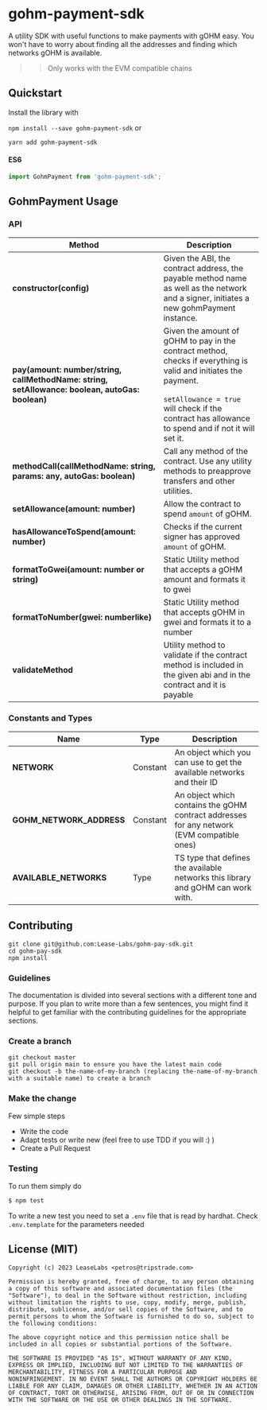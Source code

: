 # gohm-payment-sdk

A utility SDK with useful functions to make payments with gOHM easy. You won't have to worry about finding all the addresses
and finding which networks gOHM is available.

>> Only works with the EVM compatible chains

## Quickstart

Install the library with 

`npm install --save gohm-payment-sdk` or 

`yarn add gohm-payment-sdk`

#### ES6

```javascript
import GohmPayment from 'gohm-payment-sdk';
```

## GohmPayment Usage

### API

| Method                                                                                          | Description                                                                                                                                                                                                                    |
|-------------------------------------------------------------------------------------------------|--------------------------------------------------------------------------------------------------------------------------------------------------------------------------------------------------------------------------------|
| **constructor(config)**                                                                         | Given the ABI, the contract address, the payable method name as well as the network and a signer, initiates a new gohmPayment instance.                                                                                        |
| **pay(amount: number/string, callMethodName: string, setAllowance: boolean, autoGas: boolean)** | Given the amount of gOHM to pay in the contract method, checks if everything is valid and initiates the payment. <br/><br/> `setAllowance = true` will check if the contract has allowance to spend and if not it will set it. |
| **methodCall(callMethodName: string, params: any, autoGas: boolean)**                           | Call any method of the contract. Use any utility methods to preapprove transfers and other utilities.                                                                                                                          |
| **setAllowance(amount: number)**                                                                | Allow the contract to spend `amount` of gOHM.                                                                                                                                                                                  |
| **hasAllowanceToSpend(amount: number)**                                                         | Checks if the current signer has approved `amount` of gOHM.                                                                                                                                                                    |
| **formatToGwei(amount: number or string)**                                                      | Static Utility method that accepts a gOHM amount and formats it to gwei                                                                                                                                                        |
| **formatToNumber(gwei: numberlike)**                                                            | Static Utility method that accepts gOHM in gwei and formats it to a number                                                                                                                                                     |
| **validateMethod**                                                                              | Utility method to validate if the contract method is included in the given abi and in the contract and it is payable                                                                                                           |
### Constants and Types
| Name                     | Type     | Description                                                                                |
|--------------------------|----------|--------------------------------------------------------------------------------------------|
| **NETWORK**              | Constant | An object which you can use to get the available networks and their ID                     |
| **GOHM_NETWORK_ADDRESS** | Constant | An object which contains the gOHM contract addresses for any network (EVM compatible ones) |
| **AVAILABLE_NETWORKS**   | Type     | TS type that defines the available networks this library and gOHM can work with.           |


## Contributing

```
git clone git@github.com:Lease-Labs/gohm-pay-sdk.git
cd gohm-pay-sdk
npm install 
```

### Guidelines
The documentation is divided into several sections with a different tone and purpose. If you plan to write more than a few sentences, you might find it helpful to get familiar with the contributing guidelines for the appropriate sections.

### Create a branch
```
git checkout master
git pull origin main to ensure you have the latest main code
git checkout -b the-name-of-my-branch (replacing the-name-of-my-branch with a suitable name) to create a branch
```
### Make the change
Few simple steps
* Write the code
* Adapt tests or write new (feel free to use TDD if you will :) )
* Create a Pull Request

### Testing
To run them simply do
```sh
$ npm test
```

To write a new test you need to set a `.env` file that is read by hardhat. Check `.env.template` for the parameters needed

## License (MIT)

```
Copyright (c) 2023 LeaseLabs <petros@tripstrade.com>

Permission is hereby granted, free of charge, to any person obtaining
a copy of this software and associated documentation files (the
"Software"), to deal in the Software without restriction, including
without limitation the rights to use, copy, modify, merge, publish,
distribute, sublicense, and/or sell copies of the Software, and to
permit persons to whom the Software is furnished to do so, subject to
the following conditions:

The above copyright notice and this permission notice shall be
included in all copies or substantial portions of the Software.

THE SOFTWARE IS PROVIDED "AS IS", WITHOUT WARRANTY OF ANY KIND,
EXPRESS OR IMPLIED, INCLUDING BUT NOT LIMITED TO THE WARRANTIES OF
MERCHANTABILITY, FITNESS FOR A PARTICULAR PURPOSE AND
NONINFRINGEMENT. IN NO EVENT SHALL THE AUTHORS OR COPYRIGHT HOLDERS BE
LIABLE FOR ANY CLAIM, DAMAGES OR OTHER LIABILITY, WHETHER IN AN ACTION
OF CONTRACT, TORT OR OTHERWISE, ARISING FROM, OUT OF OR IN CONNECTION
WITH THE SOFTWARE OR THE USE OR OTHER DEALINGS IN THE SOFTWARE.
```
